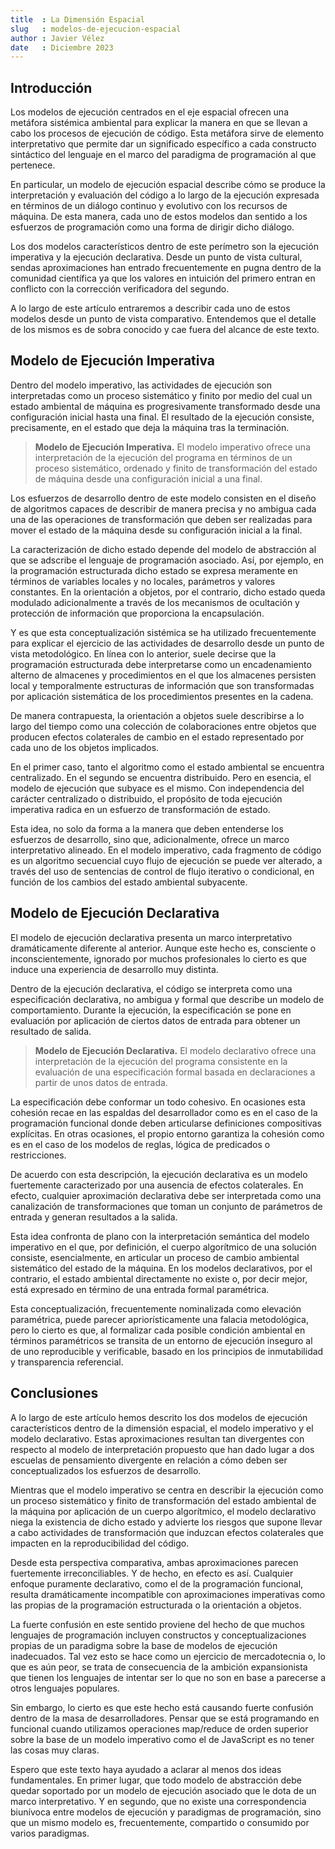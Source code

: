 ```yaml
---
title  : La Dimensión Espacial
slug   : modelos-de-ejecucion-espacial
author : Javier Vélez
date   : Diciembre 2023
---
```


## Introducción

Los modelos de ejecución centrados en el eje espacial ofrecen una metáfora sistémica ambiental para explicar la manera en que se llevan a cabo los procesos de ejecución de código. Esta metáfora sirve de elemento interpretativo que permite dar un significado específico a cada constructo sintáctico del lenguaje en el marco del paradigma de programación al que pertenece.

En particular, un modelo de ejecución espacial describe cómo se produce la interpretación y evaluación del código a lo largo de la ejecución expresada en términos de un diálogo continuo y evolutivo con los recursos de máquina. De esta manera, cada uno de estos modelos dan sentido a los esfuerzos de programación como una forma de dirigir dicho diálogo.

Los dos modelos característicos dentro de este perímetro son la ejecución imperativa y la ejecución declarativa. Desde un punto de vista cultural, sendas aproximaciones han entrado frecuentemente en pugna dentro de la comunidad científica ya que los valores en intuición del primero entran en conflicto con la corrección verificadora del segundo.

A lo largo de este artículo entraremos a describir cada uno de estos modelos desde un punto de vista comparativo. Entendemos que el detalle de los mismos es de sobra conocido y cae fuera del alcance de este texto.

## Modelo de Ejecución Imperativa

Dentro del modelo imperativo, las actividades de ejecución son interpretadas como un proceso sistemático y finito por medio del cual un estado ambiental de máquina es progresivamente transformado desde una configuración inicial hasta una final. El resultado de la ejecución consiste, precisamente, en el estado que deja la máquina tras la terminación.

> **Modelo de Ejecución Imperativa.** El modelo imperativo ofrece una interpretación de la ejecución del programa en términos de un proceso sistemático, ordenado y finito de transformación del estado de máquina desde una configuración inicial a una final.

Los esfuerzos de desarrollo dentro de este modelo consisten en el diseño de algoritmos capaces de describir de manera precisa y no ambigua cada una de las operaciones de transformación que deben ser realizadas para mover el estado de la máquina desde su configuración inicial a la final.

La caracterización de dicho estado depende del modelo de abstracción al que se adscribe el lenguaje de programación asociado. Así, por ejemplo, en la programación estructurada dicho estado se expresa meramente en términos de variables locales y no locales, parámetros y valores constantes. En la orientación a objetos, por el contrario, dicho estado queda modulado adicionalmente a través de los mecanismos de ocultación y protección de información que proporciona la encapsulación.

Y es que esta conceptualización sistémica se ha utilizado frecuentemente para explicar el ejercicio de las actividades de desarrollo desde un punto de vista metodológico. En línea con lo anterior, suele decirse que la programación estructurada debe interpretarse como un encadenamiento alterno de almacenes y procedimientos en el que los almacenes persisten local y temporalmente estructuras de información que son transformadas por aplicación sistemática de los procedimientos presentes en la cadena.

De manera contrapuesta, la orientación a objetos suele describirse a lo largo del tiempo como una colección de colaboraciones entre objetos que producen efectos colaterales de cambio en el estado representado por cada uno de los objetos implicados. 

En el primer caso, tanto el algoritmo como el estado ambiental se encuentra centralizado. En el segundo se encuentra distribuido. Pero en esencia, el modelo de ejecución que subyace es el mismo. Con independencia del carácter centralizado o distribuido, el propósito de toda ejecución imperativa radica en un esfuerzo de transformación de estado.

Esta idea, no solo da forma a la manera que deben entenderse los esfuerzos de desarrollo, sino que, adicionalmente, ofrece un marco interpretativo alineado. En el modelo imperativo, cada fragmento de código es un algoritmo secuencial cuyo flujo de ejecución se puede ver alterado, a través del uso de sentencias de control de flujo iterativo o condicional, en función de los cambios del estado ambiental subyacente.

## Modelo de Ejecución Declarativa

El modelo de ejecución declarativa presenta un marco interpretativo dramáticamente diferente al anterior. Aunque este hecho es, consciente o inconscientemente, ignorado por muchos profesionales lo cierto es que induce una experiencia de desarrollo muy distinta.

Dentro de la ejecución declarativa, el código se interpreta como una especificación declarativa, no ambigua y formal que describe un modelo de comportamiento. Durante la ejecución, la especificación se pone en evaluación por aplicación de ciertos datos de entrada para obtener un resultado de salida.

> **Modelo de Ejecución Declarativa.** El modelo declarativo ofrece una interpretación de la ejecución del programa consistente en la evaluación de una especificación formal basada en declaraciones a partir de unos datos de entrada.

La especificación debe conformar un todo cohesivo. En ocasiones esta cohesión recae en las espaldas del desarrollador como es en el caso de la programación funcional donde deben articularse definiciones compositivas explícitas. En otras ocasiones, el propio entorno garantiza la cohesión como es en el caso de los modelos de reglas, lógica de predicados o restricciones. 

De acuerdo con esta descripción, la ejecución declarativa es un modelo fuertemente caracterizado por una ausencia de efectos colaterales. En efecto, cualquier aproximación declarativa debe ser interpretada como una canalización de transformaciones que toman un conjunto de parámetros de entrada y generan resultados a la salida.

Esta idea confronta de plano con la interpretación semántica del modelo imperativo en el que, por definición, el cuerpo algorítmico de una solución consiste, esencialmente, en articular un proceso de cambio ambiental sistemático del estado de la máquina. En los modelos declarativos, por el contrario, el estado ambiental directamente no existe o, por decir mejor, está expresado en término de una entrada formal paramétrica.

Esta conceptualización, frecuentemente nominalizada como elevación paramétrica, puede parecer apriorísticamente una falacia metodológica, pero lo cierto es que, al formalizar cada posible condición ambiental en términos paramétricos se transita de un entorno de ejecución inseguro al de uno reproducible y verificable, basado en los principios de inmutabilidad y transparencia referencial.

## Conclusiones

A lo largo de este artículo hemos descrito los dos modelos de ejecución característicos dentro de la dimensión espacial, el modelo imperativo y el modelo declarativo. Estas aproximaciones resultan tan divergentes con respecto al modelo de interpretación propuesto que han dado lugar a dos escuelas de pensamiento divergente en relación a cómo deben ser conceptualizados los esfuerzos de desarrollo.

Mientras que el modelo imperativo se centra en describir la ejecución como un proceso sistemático y finito de transformación del estado ambiental de la máquina por aplicación de un cuerpo algorítmico, el modelo declarativo niega la existencia de dicho estado y advierte los riesgos que supone llevar a cabo actividades de transformación que induzcan efectos colaterales que impacten en la reproducibilidad del código.

Desde esta perspectiva comparativa, ambas aproximaciones parecen fuertemente irreconciliables. Y de hecho, en efecto es así. Cualquier enfoque puramente declarativo, como el de la programación funcional, resulta dramáticamente incompatible con aproximaciones imperativas como las propias de la programación estructurada o la orientación a objetos.

La fuerte confusión en este sentido proviene del hecho de que muchos lenguajes de programación incluyen constructos y conceptualizaciones propias de un paradigma sobre la base de modelos de ejecución inadecuados. Tal vez esto se hace como un ejercicio de mercadotecnia o, lo que es aún peor, se trata de consecuencia de la ambición expansionista que tienen los lenguajes de intentar ser lo que no son en base a parecerse a otros lenguajes populares.

Sin embargo, lo cierto es que este hecho está causando fuerte confusión dentro de la masa de desarrolladores. Pensar que se está programando en funcional cuando utilizamos operaciones map/reduce de orden superior sobre la base de un modelo imperativo como el de JavaScript es no tener las cosas muy claras. 

Espero que este texto haya ayudado a aclarar al menos dos ideas fundamentales. En primer lugar, que todo modelo de abstracción debe quedar soportado por un modelo de ejecución asociado que le dota de un marco interpretativo. Y en segundo, que no existe una correspondencia biunívoca entre modelos de ejecución y paradigmas de programación, sino que un mismo modelo es, frecuentemente, compartido o consumido por varios paradigmas.
